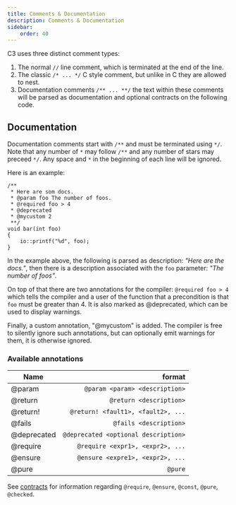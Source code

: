 ```yaml
---
title: Comments & Documentation
description: Comments & Documentation
sidebar:
    order: 40
---
```

C3 uses three distinct comment types:

1. The normal `//` line comment, which is terminated at the end of the line.
2. The classic `/* ... */` C style comment, but unlike in C they are allowed to nest.
3. Documentation comments `/** ... **/` the text within these comments will be parsed as documentation and optional contracts on the following code.

## Documentation

Documentation comments start with `/**` and must be terminated using `*/`. Note that any number of `*` may follow `/**` and any number of stars may preceed `*/`. Any space and `*` in the beginning of each line will be ignored.

Here is an example:

```
/**
 * Here are som docs.
 * @param foo The number of foos.
 * @required foo > 4 
 * @deprecated
 * @mycustom 2
 **/
void bar(int foo)
{
    io::printf("%d", foo);
}
```
 
In the example above, the following is parsed as description: *"Here are the docs."*, then there is a description associated with the `foo` parameter: *"The number of foos"*.

On top of that there are two annotations for the compiler: `@required foo > 4` which tells the compiler and a user of the function that a precondition is that `foo` must be greater than 4. It is also marked as @deprecated, which can be used to display warnings.

Finally, a custom annotation, "@mycustom" is added. The compiler is free to silently ignore such annotations, but can optionally emit warnings for them, it is otherwise ignored.
 
### Available annotations

| Name        |                               format |
|-------------|-------------------------------------:|
| @param      |       `@param <param> <description>` |
| @return     |              `@return <description>` |
| @return!    |   `@return! <fault1>, <fault2>, ...` |
| @fails      |               `@fails <description>` |
| @deprecated | `@deprecated <optional description>` |
| @require    |     `@require <expr1>, <expr2>, ...` |
| @ensure     |     `@ensure <expre1>, <expr2>, ...` |
| @pure       |                              `@pure` |
    
See [contracts](/references/docs/contracts) for information regarding `@require`, `@ensure`, `@const`, `@pure`, `@checked`.
